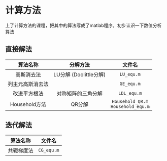 ﻿# 计算方法
上了计算方法的课程，把其中的算法写成了matlab程序，初步认识一下数值分析算法

## 直接解法

|算法名称           |分解方法|文件名|
|:----------------:|:----:|:-----:|
|高斯消去法|LU分解 (Doolittle分解)| `LU_equ.m`|
|列主元高斯消去法|| `GE_equ.m` |
|改进平方根法|对称矩阵的三角分解| `LDL_equ.m` |
|Household方法|QR分解| `Household_QR.m` <br> `Household_equ.m` |

## 迭代解法
|算法名称   |  文件名  |
|:--------:|:--------:|
|共轭梯度法 |`CG_equ.m`|